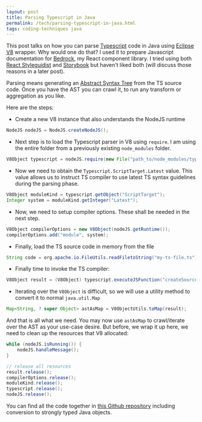 ```yaml
---
layout: post
title: Parsing Typescript in Java
permalink: /tech/parsing-typescript-in-java.html
tags: coding-techniques java
---
```


This post talks on how you can parse [Typescript][tslang] code in Java using 
[Eclipse V8][eclipse-v8] wrapper. Why would one do that? I used it to prepare
Javascript documentation for [Bedrock][bedrock], my React component library. I
tried using both [React Styleguidist][styleguidist] and [Storybook][storybook]
but haven't liked both (will discuss those reasons in a later post). 

Parsing means generating an [Abstract Syntax Tree][ast] from the TS source code. 
Once you have the AST you can crawl it, to run any transform or aggregation as
you like.

Here are the steps:

* Create a new V8 instance that also understands the NodeJS runtime
```java
NodeJS nodeJS = NodeJS.createNodeJS();
```
* Next step is to load the Typescript parser in V8 using `require`. I am using 
the entire folder from a previously existing `node_modules` folder.
```java
V8Object typescript = nodeJS.require(new File("path_to/node_modules/typescript"));
```
* Now we need to obtain the `Typescript.ScriptTarget.Latest` value.
This value allows us to instruct TS compiler to use latest TS syntax guidelines 
during the parsing phase.
```java
V8Object moduleKind = typescript.getObject("ScriptTarget");
Integer system = moduleKind.getInteger("Latest");
```
* Now, we need to setup compiler options. These shall be needed in the next step.
```java
V8Object compilerOptions = new V8Object(nodeJS.getRuntime());
compilerOptions.add("module", system);
```
* Finally, load the TS source code in memory from the file
```java
String code = org.apache.io.FileUtils.readFiletoString("my-ts-file.ts");
```
* Finally time to invoke the TS compiler:
```java
V8Object result = (V8Object) typescript.executeJSFunction("createSourceFile", fileName, code, compilerOptions, true);
```
* Iterating over the `V8Object` is difficult, so we will use a utility method
to convert it to normal `java.util.Map`
```java
Map<String, ? super Object> astAsMap = V8ObjectUtils.toMap(result);
```

And that is all what we need. You may now use `astAsMap` to crawl/iterate over the
AST as your use-case desire. But before, we wrap it up here, we need to clean up the
resources that V8 allocated:

```java
while (nodeJS.isRunning()) {
    nodeJS.handleMessage();
}

// release all resources
result.release();
compilerOptions.release();
moduleKind.release();
typescript.release();
nodeJS.release();
```

You can find all the code together in [this Github repository](repo) including conversion
to strongly typed Java objects.

[tslang]: https://www.typescriptlang.org/
[eclipse-v8]: https://github.com/eclipsesource/J2V8
[bedrock]: https://bedrock.sangupta.com/
[styleguidist]: https://react-styleguidist.js.org/
[storybook]: https://storybook.js.org/
[ast]: https://en.wikipedia.org/wiki/Abstract_syntax_tree
[repo]: https://github.com/sangupta/tsparser-j2v8
